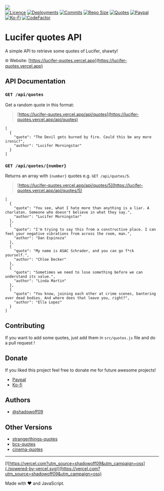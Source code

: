 ![](src/public/images/banner.png)</br>
[![Licence](https://img.shields.io/github/license/shadowoff09/lucifer-quotes)](https://github.com/shadowoff09/lucifer-quotes/blob/main/LICENSE)
[![Deployments](https://img.shields.io/github/deployments/shadowoff09/lucifer-quotes/Production?logo=vercel)](https://github.com/shadowoff09/lucifer-quotes)
[![Commits](https://img.shields.io/github/last-commit/shadowoff09/lucifer-quotes)](https://github.com/shadowoff09/lucifer-quotes/commits/main)
[![Repo Size](https://img.shields.io/github/repo-size/shadowoff09/lucifer-quotes)](https://github.com/shadowoff09/lucifer-quotes)
[![Quotes](https://img.shields.io/badge/quotes-78-blue)](https://github.com/shadowoff09/lucifer-quotes/blob/main/quotes.js)
[![Paypal](https://img.shields.io/badge/Paypal-Donate-blue)](https://paypal.me/diogogaspar123)
[![Ko-Fi](https://img.shields.io/badge/Ko--Fi-Donate-ff69b4)](https://ko-fi.com/shadowoff09)
[![CodeFactor](https://www.codefactor.io/repository/github/shadowoff09/lucifer-quotes/badge)](https://www.codefactor.io/repository/github/shadowoff09/lucifer-quotes)

# Lucifer quotes API

A simple API to retrieve some quotes of Lucifer, shawty!

:globe_with_meridians: Website: [https://lucifer-quotes.vercel.app](https://lucifer-quotes.vercel.app)

## API Documentation

### `GET /api/quotes`

Get a random quote in this format:

> [https://lucifer-quotes.vercel.app/api/quotes](https://lucifer-quotes.vercel.app/api/quotes)

	[
	  {
	    "quote": "The Devil gets burned by fire. Could this be any more ironic?",
	    "author": "Lucifer Morningstar"
	  }
	]


### `GET /api/quotes/{number}`

Returns an array with `{number}` quotes e.g. `GET /api/quotes/5`.

> [https://lucifer-quotes.vercel.app/api/quotes/5](https://lucifer-quotes.vercel.app/api/quotes/5)

	[
	  {
	    "quote": "You see, what I hate more than anything is a liar. A charlatan. Someone who doesn't believe in what they say.",
	    "author": "Lucifer Morningstar"
	  },
	  {
	    "quote": "I'm trying to say this from a constructive place. I can feel your negative vibrations from across the room, man.",
	    "author": "Dan Espinoza"
	  },
	  {
	    "quote": "My name is ASAC Schrader, and you can go f*ck yourself.",
	    "author": "Chloe Decker"
	  },
	  {
	    "quote": "Sometimes we need to lose something before we can understand its value.",
	    "author": "Linda Martin"
	  },
	  {
	    "quote": "You know, joining each other at crime scenes, bantering over dead bodies. And where does that leave you, right?",
	    "author": "Ella Lopez"
	  }
	]


## Contributing

If you want to add some quotes, just add them in `src/quotes.js` file and do a pull request !

## Donate
If you liked this project feel free to donate me for future awesome projects!</br>
- [Paypal](https://paypal.me/diogogaspar123)</br>
- [Ko-fi](https://ko-fi.com/shadowoff09)

## Authors

- [@shadowoff09](https://www.github.com/shadowoff09)

## Other Versions

- [strangerthings-quotes](https://github.com/shadowoff09/strangerthings-quotes)
- [bcs-quotes](https://github.com/shadowoff09/bcs-quotes)
- [cinema-quotes](https://github.com/shadowoff09/cinema-quotes)

---

[![https://vercel.com?utm_source=shadowoff09&utm_campaign=oss](./powered-by-vercel.svg)](https://vercel.com?utm_source=shadowoff09&utm_campaign=oss)


Made with :heart: and JavaScript.
